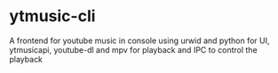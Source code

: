 # ytmusic-cli

A frontend for youtube music in console using urwid and python for UI, ytmusicapi, youtube-dl and mpv for playback and IPC to control the playback
